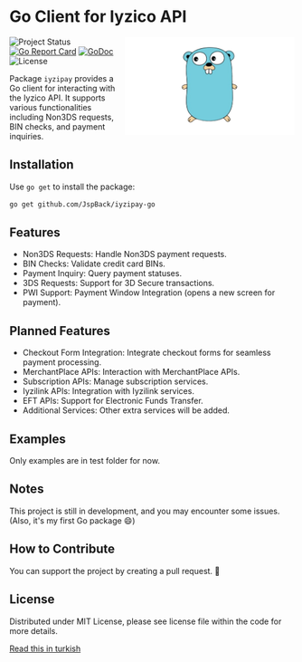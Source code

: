 # Go Client for Iyzico API

<img align="right" width="300" src="gopher.png" alt="gopher">

![Project Status](https://img.shields.io/badge/version-1.0.0-green.svg)
[![Go Report Card](https://goreportcard.com/badge/github.com/JspBack/iyzipay-go)](https://goreportcard.com/report/github.com/JspBack/iyzipay-go)
[![GoDoc](https://godoc.org/github.com/JspBack/iyzipay-go?status.svg)](https://pkg.go.dev/github.com/JspBack/iyzipay-go)
![License](https://img.shields.io/badge/license-MIT-blue.svg)

Package `iyzipay` provides a Go client for interacting with the Iyzico API. It supports various functionalities including Non3DS requests, BIN checks, and payment inquiries.

## Installation

Use `go get` to install the package:

```bash
go get github.com/JspBack/iyzipay-go
```

## Features

- Non3DS Requests: Handle Non3DS payment requests.
- BIN Checks: Validate credit card BINs.
- Payment Inquiry: Query payment statuses.
- 3DS Requests: Support for 3D Secure transactions.
- PWI Support: Payment Window Integration (opens a new screen for payment).

## Planned Features

- Checkout Form Integration: Integrate checkout forms for seamless payment processing.
- MerchantPlace APIs: Interaction with MerchantPlace APIs.
- Subscription APIs: Manage subscription services.
- Iyzilink APIs: Integration with Iyzilink services.
- EFT APIs: Support for Electronic Funds Transfer.
- Additional Services: Other extra services will be added.

## Examples

Only examples are in test folder for now.

## Notes

This project is still in development, and you may encounter some issues. (Also, it's my first Go package 😄)

## How to Contribute

You can support the project by creating a pull request. 🙂

## License

Distributed under MIT License, please see license file within the code for more details.

[Read this in turkish](README.md)
